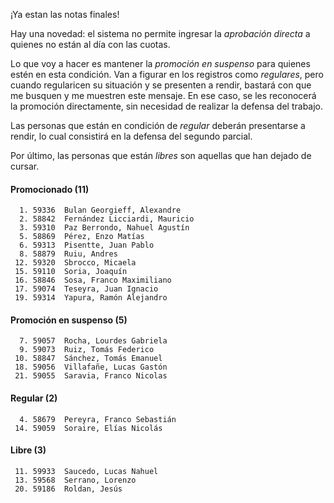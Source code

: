 ¡Ya estan las notas finales!

Hay una novedad: el sistema no permite ingresar la _aprobación directa_ a quienes no están al día con las cuotas.

Lo que voy a hacer es mantener la _promoción en suspenso_ para quienes estén en esta condición. Van a figurar en los registros como _regulares_, pero cuando regularicen su situación y se presenten a rendir, bastará con que me busquen y me muestren este mensaje. En ese caso, se les reconocerá la promoción directamente, sin necesidad de realizar la defensa del trabajo.

Las personas que están en condición de _regular_ deberán presentarse a rendir, lo cual consistirá en la defensa del segundo parcial.

Por último, las personas que están _libres_ son aquellas que han dejado de cursar.

#### Promocionado (11)
```
  1. 59336  Bulan Georgieff, Alexandre
  2. 58842  Fernández Licciardi, Mauricio
  3. 59310  Paz Berrondo, Nahuel Agustín
  5. 58869  Pérez, Enzo Matías
  6. 59313  Pisentte, Juan Pablo
  8. 58879  Ruiu, Andres
 12. 59320  Sbrocco, Micaela
 15. 59110  Soria, Joaquín
 16. 58846  Sosa, Franco Maximiliano
 17. 59074  Teseyra, Juan Ignacio
 19. 59314  Yapura, Ramón Alejandro
```
#### Promoción en suspenso (5)
```
  7. 59057  Rocha, Lourdes Gabriela
  9. 59073  Ruiz, Tomás Federico
 10. 58847  Sánchez, Tomás Emanuel
 18. 59056  Villafañe, Lucas Gastón
 21. 59055  Saravia, Franco Nicolas
```
#### Regular (2)
```
  4. 58679  Pereyra, Franco Sebastián
 14. 59059  Soraire, Elías Nicolás
```
#### Libre (3)
```
 11. 59933  Saucedo, Lucas Nahuel
 13. 59568  Serrano, Lorenzo
 20. 59186  Roldan, Jesús
```